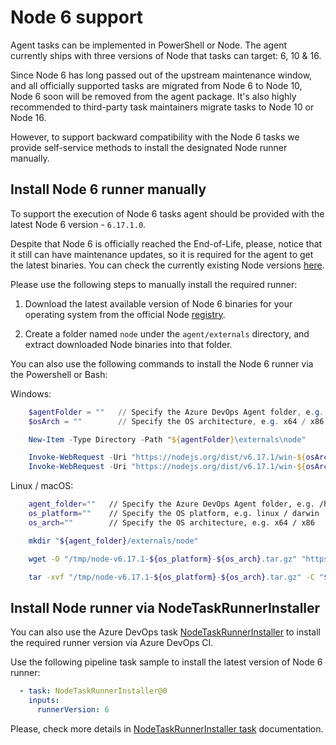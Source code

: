 # Node 6 support

Agent tasks can be implemented in PowerShell or Node. The agent currently ships with three versions of Node that tasks can target: 6, 10 & 16.

Since Node 6 has long passed out of the upstream maintenance window, and all officially supported tasks are migrated from Node 6 to Node 10, Node 6 soon will be removed from the agent package. 
It's also highly recommended to third-party task maintainers migrate tasks to Node 10 or Node 16.

However, to support backward compatibility with the Node 6 tasks we provide self-service methods to install the designated Node runner manually.

## Install Node 6 runner manually

To support the execution of Node 6 tasks agent should be provided with the latest Node 6 version - `6.17.1.0`.

Despite that Node 6 is officially reached the End-of-Life, please, notice that it still can have maintenance updates, so it is required for the agent to get the latest binaries. You can check the currently existing Node versions [here](https://nodejs.org/dist/).

Please use the following steps to manually install the required runner:

1. Download the latest available version of Node 6 binaries for your operating system from the official Node [registry](https://nodejs.org/dist/).

1. Create a folder named `node` under the `agent/externals` directory, and extract downloaded Node binaries into that folder.

You can also use the following commands to install the Node 6 runner via the Powershell or Bash:

Windows:
```powershell
    $agentFolder = ""   // Specify the Azure DevOps Agent folder, e.g. C:\agents\my_agent
    $osArch = ""        // Specify the OS architecture, e.g. x64 / x86

    New-Item -Type Directory -Path "${agentFolder}\externals\node"

    Invoke-WebRequest -Uri "https://nodejs.org/dist/v6.17.1/win-${osArch}/node.exe" -OutFile "${agentFolder}\externals\node\node.exe"
    Invoke-WebRequest -Uri "https://nodejs.org/dist/v6.17.1/win-${osArch}/node.lib" -OutFile "${agentFolder}\externals\node\node.lib"
```

Linux / macOS:
```bash
    agent_folder=""   // Specify the Azure DevOps Agent folder, e.g. /home/user/agents/my_agent
    os_platform=""    // Specify the OS platform, e.g. linux / darwin
    os_arch=""        // Specify the OS architecture, e.g. x64 / x86

    mkdir "${agent_folder}/externals/node"

    wget -O "/tmp/node-v6.17.1-${os_platform}-${os_arch}.tar.gz" "https://nodejs.org/dist/v6.17.1/node-v6.17.1-${os_platform}-${os_arch}.tar.gz"

    tar -xvf "/tmp/node-v6.17.1-${os_platform}-${os_arch}.tar.gz" -C "${agent_folder}/externals/node/"
```

## Install Node runner via NodeTaskRunnerInstaller

You can also use the Azure DevOps task [NodeTaskRunnerInstaller](https://github.com/microsoft/azure-pipelines-tasks/tree/master/Tasks/NodeTaskRunnerInstallerV0) to install the required runner version via Azure DevOps CI.

Use the following pipeline task sample to install the latest version of Node 6 runner:

```yaml
  - task: NodeTaskRunnerInstaller@0
    inputs:
      runnerVersion: 6
```

Please, check more details in [NodeTaskRunnerInstaller task](https://learn.microsoft.com/azure/devops/pipelines/tasks/reference/node-task-runner-installer-v0) documentation.
